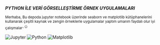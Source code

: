  ***PYTHON İLE VERİ GÖRSELLEŞTİRME ÖRNEK UYGULAMALARI*** 

<sub>Merhaba, Bu depoda jupyter notebook üzerinde seaborn ve matplotlib kütüphanelerini kullanarak çeşitli kaynak ve zengin örneklerle uygulamalar yaptım umarım faydalı olur iyi çalışmalar</sub>.:relaxed:

![Jupyter](https://img.shields.io/badge/Made%20with-Jupyter-orange?style=for-the-badge&logo=Jupyter)
![Python](https://img.shields.io/badge/python-3670A0?style=for-the-badge&logo=python&logoColor=ffdd54)
![Matplotlib](https://img.shields.io/badge/Matplotlib-%23ffffff.svg?style=for-the-badge&logo=Matplotlib&logoColor=black)
